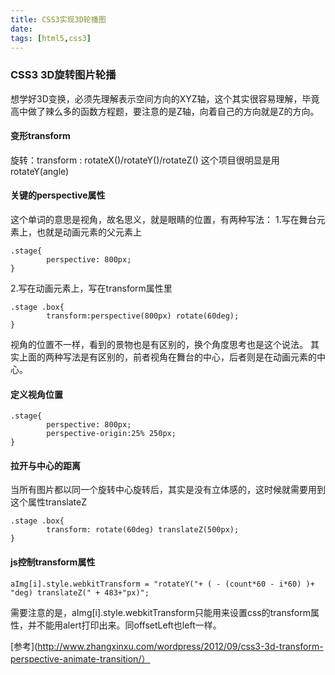 ```yaml
---
title: CSS3实现3D轮播图
date: 
tags: [html5,css3]
---
```


### CSS3 3D旋转图片轮播

想学好3D变换，必须先理解表示空间方向的XYZ轴，这个其实很容易理解，毕竟高中做了辣么多的函数方程题，要注意的是Z轴，向着自己的方向就是Z的方向。

#### 变形transform
旋转：transform : rotateX()/rotateY()/rotateZ()
这个项目很明显是用rotateY(angle)

#### 关键的perspective属性
这个单词的意思是视角，故名思义，就是眼睛的位置，有两种写法：
1.写在舞台元素上，也就是动画元素的父元素上
```
.stage{
		perspective: 800px;
}
```
2.写在动画元素上，写在transform属性里
```
.stage .box{
		transform:perspective(800px) rotate(60deg);
}
```
视角的位置不一样，看到的景物也是有区别的，换个角度思考也是这个说法。
其实上面的两种写法是有区别的，前者视角在舞台的中心，后者则是在动画元素的中心。

#### 定义视角位置
```
.stage{
		perspective: 800px;
		perspective-origin:25% 250px;
}
```

#### 拉开与中心的距离
当所有图片都以同一个旋转中心旋转后，其实是没有立体感的，这时候就需要用到这个属性translateZ
```
.stage .box{
		transform: rotate(60deg) translateZ(500px); 
}
```

#### js控制transform属性
```
aImg[i].style.webkitTransform = "rotateY("+ ( - (count*60 - i*60) )+  "deg) translateZ(" + 483+"px)";
```
需要注意的是，aImg[i].style.webkitTransform只能用来设置css的transform属性，并不能用alert打印出来。同offsetLeft也left一样。

[参考](http://www.zhangxinxu.com/wordpress/2012/09/css3-3d-transform-perspective-animate-transition/）

